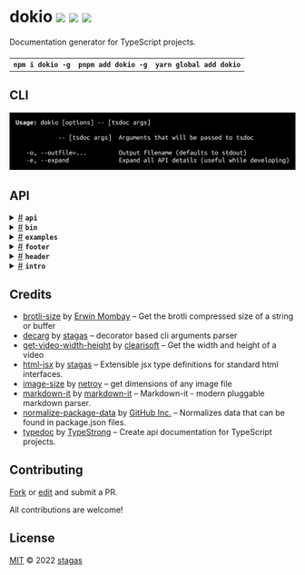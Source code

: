 <h1>
dokio <a href="https://npmjs.org/package/dokio"><img src="https://img.shields.io/badge/npm-v1.1.0-F00.svg?colorA=000"/></a> <a href="src"><img src="https://img.shields.io/badge/loc-724-FFF.svg?colorA=000"/></a> <a href="LICENSE"><img src="https://img.shields.io/badge/license-MIT-F0B.svg?colorA=000"/></a>
</h1>

<p></p>

Documentation generator for TypeScript projects.

<h4>
<table><tr><td title="Triple click to select and copy paste">
<code>npm i dokio -g</code>
</td><td title="Triple click to select and copy paste">
<code>pnpm add dokio -g</code>
</td><td title="Triple click to select and copy paste">
<code>yarn global add dokio</code>
</td></tr></table>
</h4>

## CLI

<p></p>
<p>
<img width="643.4285714285714" src="cli.png" />
</p>

## API

<p>  <details id="api$1" title="Namespace" ><summary><span><a href="#api$1">#</a></span>  <code><strong>api</strong></code>    </summary>  <a href="src/api/index.ts#L1">src/api/index.ts#L1</a>  <ul>        <p>  <details id="ExitCodes$2" title="Enum" ><summary><span><a href="#ExitCodes$2">#</a></span>  <code><strong>ExitCodes</strong></code>    </summary>  <a href="src/api/produce.ts#L3">src/api/produce.ts#L3</a>  <ul>        <p>  <details id="CompileError$6" title="EnumMember" ><summary><span><a href="#CompileError$6">#</a></span>  <code><strong>CompileError</strong></code>    </summary>  <a href="src/api/produce.ts#L7">src/api/produce.ts#L7</a>  <ul><p><code>3</code></p>        </ul></details><details id="ExceptionThrown$9" title="EnumMember" ><summary><span><a href="#ExceptionThrown$9">#</a></span>  <code><strong>ExceptionThrown</strong></code>    </summary>  <a href="src/api/produce.ts#L10">src/api/produce.ts#L10</a>  <ul><p><code>6</code></p>        </ul></details><details id="NoEntryPoints$5" title="EnumMember" ><summary><span><a href="#NoEntryPoints$5">#</a></span>  <code><strong>NoEntryPoints</strong></code>    </summary>  <a href="src/api/produce.ts#L6">src/api/produce.ts#L6</a>  <ul><p><code>2</code></p>        </ul></details><details id="Ok$3" title="EnumMember" ><summary><span><a href="#Ok$3">#</a></span>  <code><strong>Ok</strong></code>    </summary>  <a href="src/api/produce.ts#L4">src/api/produce.ts#L4</a>  <ul><p><code>0</code></p>        </ul></details><details id="OptionError$4" title="EnumMember" ><summary><span><a href="#OptionError$4">#</a></span>  <code><strong>OptionError</strong></code>    </summary>  <a href="src/api/produce.ts#L5">src/api/produce.ts#L5</a>  <ul><p><code>1</code></p>        </ul></details><details id="OutputError$8" title="EnumMember" ><summary><span><a href="#OutputError$8">#</a></span>  <code><strong>OutputError</strong></code>    </summary>  <a href="src/api/produce.ts#L9">src/api/produce.ts#L9</a>  <ul><p><code>5</code></p>        </ul></details><details id="ValidationError$7" title="EnumMember" ><summary><span><a href="#ValidationError$7">#</a></span>  <code><strong>ValidationError</strong></code>    </summary>  <a href="src/api/produce.ts#L8">src/api/produce.ts#L8</a>  <ul><p><code>4</code></p>        </ul></details></p></ul></details><details id="produce$10" title="Function" ><summary><span><a href="#produce$10">#</a></span>  <code><strong>produce</strong></code><em>()</em>    </summary>  <a href="src/api/produce.ts#L13">src/api/produce.ts#L13</a>  <ul>    <p>      <p><strong>produce</strong><em>()</em>  &nbsp;=&gt;  <ul><span>Promise</span>&lt;<span>ProjectReflection</span> | <a href="#ExitCodes$2">ExitCodes</a>&gt;</ul></p></p>    </ul></details><details id="render$12" title="Function" ><summary><span><a href="#render$12">#</a></span>  <code><strong>render</strong></code><em>(doc, { expand })</em>    </summary>  <a href="src/api/render.tsx#L299">src/api/render.tsx#L299</a>  <ul>    <p>    <details id="doc$14" title="Parameter" ><summary><span><a href="#doc$14">#</a></span>  <code><strong>doc</strong></code>    </summary>    <ul><p><span>ProjectReflection</span></p>        </ul></details>{<p>  <details id="expand$17" title="Property" ><summary><span><a href="#expand$17">#</a></span>  <code><strong>expand</strong></code>    </summary>  <a href="src/api/render.tsx#L299">src/api/render.tsx#L299</a>  <ul><p>boolean</p>        </ul></details></p>}  <p><strong>render</strong><em>(doc, { expand })</em>  &nbsp;=&gt;  <ul>string</ul></p></p>    </ul></details></p></ul></details><details id="bin$18" title="Namespace" ><summary><span><a href="#bin$18">#</a></span>  <code><strong>bin</strong></code>    </summary>  <a href="src/bin/index.ts#L1">src/bin/index.ts#L1</a>  <ul>        <p>  <details id="Bin$19" title="TypeAlias" ><summary><span><a href="#Bin$19">#</a></span>  <code><strong>Bin</strong></code>    </summary>  <a href="src/bin/produce.ts#L5">src/bin/produce.ts#L5</a>  <ul><p>{<p>  <details id="name$21" title="Property" ><summary><span><a href="#name$21">#</a></span>  <code><strong>name</strong></code>    </summary>  <a href="src/bin/produce.ts#L6">src/bin/produce.ts#L6</a>  <ul><p>string</p>        </ul></details><details id="screenshot$22" title="Property" ><summary><span><a href="#screenshot$22">#</a></span>  <code><strong>screenshot</strong></code>    </summary>  <a href="src/bin/produce.ts#L7">src/bin/produce.ts#L7</a>  <ul><p>string</p>        </ul></details><details id="screenshotDimensions$23" title="Property" ><summary><span><a href="#screenshotDimensions$23">#</a></span>  <code><strong>screenshotDimensions</strong></code>    </summary>  <a href="src/bin/produce.ts#L8">src/bin/produce.ts#L8</a>  <ul><p>{<p>  <details id="height$26" title="Property" ><summary><span><a href="#height$26">#</a></span>  <code><strong>height</strong></code>    </summary>  <a href="src/bin/produce.ts#L10">src/bin/produce.ts#L10</a>  <ul><p>number</p>        </ul></details><details id="width$25" title="Property" ><summary><span><a href="#width$25">#</a></span>  <code><strong>width</strong></code>    </summary>  <a href="src/bin/produce.ts#L9">src/bin/produce.ts#L9</a>  <ul><p>number</p>        </ul></details></p>}</p>        </ul></details></p>}</p>        </ul></details><details id="produce$27" title="Function" ><summary><span><a href="#produce$27">#</a></span>  <code><strong>produce</strong></code><em>()</em>    </summary>  <a href="src/bin/produce.ts#L14">src/bin/produce.ts#L14</a>  <ul>    <p>      <p><strong>produce</strong><em>()</em>  &nbsp;=&gt;  <ul><span>Promise</span>&lt;<span>Partial</span>&lt;<a href="#Bin$19">Bin</a>&gt;&gt;</ul></p></p>    </ul></details><details id="render$29" title="Function" ><summary><span><a href="#render$29">#</a></span>  <code><strong>render</strong></code><em>(<a href="#Bin$19">Bin</a>)</em>    </summary>  <a href="src/bin/render.tsx#L5">src/bin/render.tsx#L5</a>  <ul>    <p>    <a href="#Bin$19">Bin</a>  <p><strong>render</strong><em>(<a href="#Bin$19">Bin</a>)</em>  &nbsp;=&gt;  <ul>string</ul></p></p>    </ul></details></p></ul></details><details id="examples$32" title="Namespace" ><summary><span><a href="#examples$32">#</a></span>  <code><strong>examples</strong></code>    </summary>  <a href="src/examples/index.ts#L1">src/examples/index.ts#L1</a>  <ul>        <p>  <details id="ExampleFile$33" title="TypeAlias" ><summary><span><a href="#ExampleFile$33">#</a></span>  <code><strong>ExampleFile</strong></code>    </summary>  <a href="src/examples/produce.ts#L9">src/examples/produce.ts#L9</a>  <ul><p>{<p>  <details id="contents$44" title="Property" ><summary><span><a href="#contents$44">#</a></span>  <code><strong>contents</strong></code>    </summary>  <a href="src/examples/produce.ts#L19">src/examples/produce.ts#L19</a>  <ul><p>string</p>        </ul></details><details id="fileName$36" title="Property" ><summary><span><a href="#fileName$36">#</a></span>  <code><strong>fileName</strong></code>    </summary>  <a href="src/examples/produce.ts#L11">src/examples/produce.ts#L11</a>  <ul><p>string</p>        </ul></details><details id="lang$37" title="Property" ><summary><span><a href="#lang$37">#</a></span>  <code><strong>lang</strong></code>    </summary>  <a href="src/examples/produce.ts#L12">src/examples/produce.ts#L12</a>  <ul><p>string</p>        </ul></details><details id="link$43" title="Property" ><summary><span><a href="#link$43">#</a></span>  <code><strong>link</strong></code>    </summary>  <a href="src/examples/produce.ts#L18">src/examples/produce.ts#L18</a>  <ul><p>string</p>        </ul></details><details id="name$35" title="Property" ><summary><span><a href="#name$35">#</a></span>  <code><strong>name</strong></code>    </summary>  <a href="src/examples/produce.ts#L10">src/examples/produce.ts#L10</a>  <ul><p>string</p>        </ul></details><details id="screenshot$38" title="Property" ><summary><span><a href="#screenshot$38">#</a></span>  <code><strong>screenshot</strong></code>    </summary>  <a href="src/examples/produce.ts#L13">src/examples/produce.ts#L13</a>  <ul><p>string</p>        </ul></details><details id="screenshotDimensions$39" title="Property" ><summary><span><a href="#screenshotDimensions$39">#</a></span>  <code><strong>screenshotDimensions</strong></code>    </summary>  <a href="src/examples/produce.ts#L14">src/examples/produce.ts#L14</a>  <ul><p>{<p>  <details id="height$42" title="Property" ><summary><span><a href="#height$42">#</a></span>  <code><strong>height</strong></code>    </summary>  <a href="src/examples/produce.ts#L16">src/examples/produce.ts#L16</a>  <ul><p>number</p>        </ul></details><details id="width$41" title="Property" ><summary><span><a href="#width$41">#</a></span>  <code><strong>width</strong></code>    </summary>  <a href="src/examples/produce.ts#L15">src/examples/produce.ts#L15</a>  <ul><p>number</p>        </ul></details></p>}</p>        </ul></details></p>}</p>        </ul></details><details id="produce$45" title="Function" ><summary><span><a href="#produce$45">#</a></span>  <code><strong>produce</strong></code><em>()</em>    </summary>  <a href="src/examples/produce.ts#L22">src/examples/produce.ts#L22</a>  <ul>    <p>      <p><strong>produce</strong><em>()</em>  &nbsp;=&gt;  <ul><span>Promise</span>&lt;<a href="#ExampleFile$33">ExampleFile</a>  []&gt;</ul></p></p>    </ul></details><details id="render$47" title="Function" ><summary><span><a href="#render$47">#</a></span>  <code><strong>render</strong></code><em>(examples)</em>    </summary>  <a href="src/examples/render.tsx#L79">src/examples/render.tsx#L79</a>  <ul>    <p>    <details id="examples$49" title="Parameter" ><summary><span><a href="#examples$49">#</a></span>  <code><strong>examples</strong></code>    </summary>    <ul><p><a href="#ExampleFile$33">ExampleFile</a>  []</p>        </ul></details>  <p><strong>render</strong><em>(examples)</em>  &nbsp;=&gt;  <ul>string</ul></p></p>    </ul></details></p></ul></details><details id="footer$50" title="Namespace" ><summary><span><a href="#footer$50">#</a></span>  <code><strong>footer</strong></code>    </summary>  <a href="src/footer/index.ts#L1">src/footer/index.ts#L1</a>  <ul>        <p>  <details id="Footer$51" title="TypeAlias" ><summary><span><a href="#Footer$51">#</a></span>  <code><strong>Footer</strong></code>    </summary>  <a href="src/footer/produce.ts#L5">src/footer/produce.ts#L5</a>  <ul><p>{<p>  <details id="deps$53" title="Property" ><summary><span><a href="#deps$53">#</a></span>  <code><strong>deps</strong></code>    </summary>  <a href="src/footer/produce.ts#L6">src/footer/produce.ts#L6</a>  <ul><p><span>normalize.Package</span>  []</p>        </ul></details><details id="pkg$54" title="Property" ><summary><span><a href="#pkg$54">#</a></span>  <code><strong>pkg</strong></code>    </summary>  <a href="src/footer/produce.ts#L7">src/footer/produce.ts#L7</a>  <ul><p><span>normalize.Package</span> &amp; {<p>  <details id="short$56" title="Property" ><summary><span><a href="#short$56">#</a></span>  <code><strong>short</strong></code>    </summary>  <a href="src/footer/produce.ts#L7">src/footer/produce.ts#L7</a>  <ul><p>string</p>        </ul></details></p>}</p>        </ul></details></p>}</p>        </ul></details><details id="produce$57" title="Function" ><summary><span><a href="#produce$57">#</a></span>  <code><strong>produce</strong></code><em>()</em>    </summary>  <a href="src/footer/produce.ts#L10">src/footer/produce.ts#L10</a>  <ul>    <p>      <p><strong>produce</strong><em>()</em>  &nbsp;=&gt;  <ul><span>Promise</span>&lt;{<p>  <details id="deps$60" title="Property" ><summary><span><a href="#deps$60">#</a></span>  <code><strong>deps</strong></code>    </summary>  <a href="src/footer/produce.ts#L23">src/footer/produce.ts#L23</a>  <ul><p>any  []</p>        </ul></details><details id="pkg$61" title="Property" ><summary><span><a href="#pkg$61">#</a></span>  <code><strong>pkg</strong></code>    </summary>  <a href="src/footer/produce.ts#L23">src/footer/produce.ts#L23</a>  <ul><p>any</p>        </ul></details></p>}&gt;</ul></p></p>    </ul></details><details id="render$62" title="Function" ><summary><span><a href="#render$62">#</a></span>  <code><strong>render</strong></code><em>(<a href="#Footer$51">Footer</a>)</em>    </summary>  <a href="src/footer/render.tsx#L18">src/footer/render.tsx#L18</a>  <ul>    <p>    <a href="#Footer$51">Footer</a>  <p><strong>render</strong><em>(<a href="#Footer$51">Footer</a>)</em>  &nbsp;=&gt;  <ul>string</ul></p></p>    </ul></details></p></ul></details><details id="header$65" title="Namespace" ><summary><span><a href="#header$65">#</a></span>  <code><strong>header</strong></code>    </summary>  <a href="src/header/index.ts#L1">src/header/index.ts#L1</a>  <ul>        <p>  <details id="Header$66" title="TypeAlias" ><summary><span><a href="#Header$66">#</a></span>  <code><strong>Header</strong></code>    </summary>  <a href="src/header/produce.ts#L7">src/header/produce.ts#L7</a>  <ul><p>{<p>  <details id="brotli$68" title="Property" ><summary><span><a href="#brotli$68">#</a></span>  <code><strong>brotli</strong></code>    </summary>  <a href="src/header/produce.ts#L8">src/header/produce.ts#L8</a>  <ul><p>number</p>        </ul></details><details id="loc$70" title="Property" ><summary><span><a href="#loc$70">#</a></span>  <code><strong>loc</strong></code>    </summary>  <a href="src/header/produce.ts#L10">src/header/produce.ts#L10</a>  <ul><p>any</p>        </ul></details><details id="pkg$69" title="Property" ><summary><span><a href="#pkg$69">#</a></span>  <code><strong>pkg</strong></code>    </summary>  <a href="src/header/produce.ts#L9">src/header/produce.ts#L9</a>  <ul><p><span>normalize.Package</span></p>        </ul></details></p>}</p>        </ul></details><details id="produce$71" title="Function" ><summary><span><a href="#produce$71">#</a></span>  <code><strong>produce</strong></code><em>()</em>    </summary>  <a href="src/header/produce.ts#L13">src/header/produce.ts#L13</a>  <ul>    <p>      <p><strong>produce</strong><em>()</em>  &nbsp;=&gt;  <ul><span>Promise</span>&lt;<a href="#Header$66">Header</a>&gt;</ul></p></p>    </ul></details><details id="render$73" title="Function" ><summary><span><a href="#render$73">#</a></span>  <code><strong>render</strong></code><em>(<a href="#Header$66">Header</a>)</em>    </summary>  <a href="src/header/render.tsx#L6">src/header/render.tsx#L6</a>  <ul>    <p>    <a href="#Header$66">Header</a>  <p><strong>render</strong><em>(<a href="#Header$66">Header</a>)</em>  &nbsp;=&gt;  <ul>string</ul></p></p>    </ul></details></p></ul></details><details id="intro$76" title="Namespace" ><summary><span><a href="#intro$76">#</a></span>  <code><strong>intro</strong></code>    </summary>  <a href="src/intro/index.ts#L1">src/intro/index.ts#L1</a>  <ul>        <p>  <details id="Intro$77" title="TypeAlias" ><summary><span><a href="#Intro$77">#</a></span>  <code><strong>Intro</strong></code>    </summary>  <a href="src/intro/produce.ts#L4">src/intro/produce.ts#L4</a>  <ul><p>{<p>  <details id="intro$79" title="Property" ><summary><span><a href="#intro$79">#</a></span>  <code><strong>intro</strong></code>    </summary>  <a href="src/intro/produce.ts#L5">src/intro/produce.ts#L5</a>  <ul><p>string</p>        </ul></details></p>}</p>        </ul></details><details id="produce$80" title="Function" ><summary><span><a href="#produce$80">#</a></span>  <code><strong>produce</strong></code><em>()</em>    </summary>  <a href="src/intro/produce.ts#L8">src/intro/produce.ts#L8</a>  <ul>    <p>      <p><strong>produce</strong><em>()</em>  &nbsp;=&gt;  <ul><span>Promise</span>&lt;<a href="#Intro$77">Intro</a>&gt;</ul></p></p>    </ul></details><details id="render$82" title="Function" ><summary><span><a href="#render$82">#</a></span>  <code><strong>render</strong></code><em>(<a href="#Intro$77">Intro</a>)</em>    </summary>  <a href="src/intro/render.ts#L3">src/intro/render.ts#L3</a>  <ul>    <p>    <a href="#Intro$77">Intro</a>  <p><strong>render</strong><em>(<a href="#Intro$77">Intro</a>)</em>  &nbsp;=&gt;  <ul>string</ul></p></p>    </ul></details></p></ul></details></p>

## Credits

- [brotli-size](https://npmjs.org/package/brotli-size) by [Erwin Mombay](https://github.com/erwinmombay) &ndash; Get the brotli compressed size of a string or buffer
- [decarg](https://npmjs.org/package/decarg) by [stagas](https://github.com/stagas) &ndash; decorator based cli arguments parser
- [get-video-width-height](https://npmjs.org/package/get-video-width-height) by [clearisoft](https://github.com/clearisoft) &ndash; Get the width and height of a video
- [html-jsx](https://npmjs.org/package/html-jsx) by [stagas](https://github.com/stagas) &ndash; Extensible jsx type definitions for standard html interfaces.
- [image-size](https://npmjs.org/package/image-size) by [netroy](http://netroy.in/) &ndash; get dimensions of any image file
- [markdown-it](https://npmjs.org/package/markdown-it) by [markdown-it](https://github.com/markdown-it) &ndash; Markdown-it - modern pluggable markdown parser.
- [normalize-package-data](https://npmjs.org/package/normalize-package-data) by [GitHub Inc.](https://github.com/npm) &ndash; Normalizes data that can be found in package.json files.
- [typedoc](https://npmjs.org/package/typedoc) by [TypeStrong](https://github.com/TypeStrong) &ndash; Create api documentation for TypeScript projects.

## Contributing

[Fork](https://github.com/stagas/dokio/fork) or [edit](https://github.dev/stagas/dokio) and submit a PR.

All contributions are welcome!

## License

<a href="LICENSE">MIT</a> &copy; 2022 [stagas](https://github.com/stagas)

